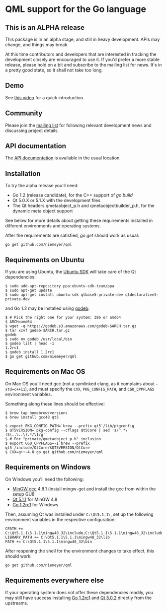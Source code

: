 # QML support for the Go language

This is an ALPHA release
------------------------

This package is in an alpha stage, and still in heavy development. APIs
may change, and things may break.

At this time contributors and developers that are interested in tracking
the development closely are encouraged to use it. If you'd prefer a more
stable release, please hold on a bit and subscribe to the mailing list
for news. It's in a pretty good state, so it shall not take too long.


Demo
----

See [this video](https://www.youtube.com/watch?v=FVQlMrPa7lI) for a quick introduction.


Community
---------

Please join the [mailing list](https://groups.google.com/forum/#!forum/go-qml) for
following relevant development news and discussing project details.


API documentation
------------------

The [API documentation](http://godoc.org/github.com/niemeyer/qml) is available in the usual location.


Installation
------------

To try the alpha release you'll need:

  * Go 1.2 (release candidate), for the C++ support of _go build_
  * Qt 5.0.X or 5.1.X with the development files
  * The Qt headers qmetaobject_p.h and qmetaobjectbuilder_p.h, for the dynamic meta object support

See below for more details about getting these requirements installed in different environments and operating systems.

After the requirements are satisfied, _go get_ should work as usual:

    go get github.com/niemeyer/qml


Requirements on Ubuntu
----------------------

If you are using Ubuntu, the [Ubuntu SDK](http://developer.ubuntu.com/get-started/) will take care of the Qt dependencies:

    $ sudo add-apt-repository ppa:ubuntu-sdk-team/ppa
    $ sudo apt-get update
    $ sudo apt-get install ubuntu-sdk qtbase5-private-dev qtdeclarative5-private-dev

and Go 1.2 may be installed using [godeb](http://blog.labix.org/2013/06/15/in-flight-deb-packages-of-go):

    $ # Pick the right one for your system: 386 or amd64
    $ ARCH=amd64
    $ wget -q https://godeb.s3.amazonaws.com/godeb-$ARCH.tar.gz
    $ tar xzvf godeb-$ARCH.tar.gz
    godeb
    $ sudo mv godeb /usr/local/bin
    $ godeb list | head -1
    1.2rc1
    $ godeb install 1.2rc1
    $ go get github.com/niemeyer/qml


Requirements on Mac OS
----------------------

On Mac OS you'll need gcc (not a symlinked clang, as it complains about `-std=c++11`), and
must specify the `CXX`, `PKG_CONFIG_PATH`, and `CGO_CPPFLAGS` environment variables.

Something along these lines should be effective:

    $ brew tap homebrew/versions
    $ brew install gcc48 qt5

    $ export PKG_CONFIG_PATH=`brew --prefix qt5`/lib/pkgconfig
    $ QT5VERSION=`pkg-config --cflags Qt5Core | sed 's/^.*\(5\..\..\).*/\1/g'`
    $ # For "private/qmetaobject_p.h" inclusion
    $ export CGO_CPPFLAGS=-I`brew --prefix qt5`/include/QtCore/$QT5VERSION/QtCore
    $ CXX=g++-4.8 go get github.com/niemeyer/qml


Requirements on Windows
-----------------------

On Windows you'll need the following:

  * [MinGW gcc](http://sourceforge.net/projects/mingw/files/latest/download) 4.8.1 (install mingw-get and install the gcc from within the setup GUI)
  * [Qt 5.1.1](http://download.qt-project.org/official_releases/qt/5.1/5.1.1/qt-windows-opensource-5.1.1-mingw48_opengl-x86-offline.exe) for MinGW 4.8
  * [Go 1.2rc1](https://code.google.com/p/go/downloads/list?can=1&q=go1.2rc1) for Windows

Then, assuming Qt was installed under `C:\Qt5.1.1\`, set up the following environment variables in the respective configuration:

    CPATH += C:\Qt5.1.1\5.1.1\mingw48_32\include;C:\Qt5.1.1\5.1.1\mingw48_32\include\QtCore\5.1.1\QtCore
    LIBRARY_PATH += C:\Qt5.1.1\5.1.1\mingw48_32\lib
    PATH += C:\Qt5.1.1\5.1.1\mingw48_32\bin

After reopening the shell for the environment changes to take effect, this should work:

    go get github.com/niemeyer/qml


Requirements everywhere else
----------------------------

If your operating system does not offer these dependencies readily,
you may still have success installing [Go 1.2rc1](https://code.google.com/p/go/downloads/list?can=1&q=go1.2rc1)
and [Qt 5.0.2](http://download.qt-project.org/archive/qt/5.0/5.0.2/)
directly from the upstreams.
